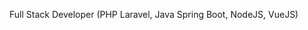 Full Stack Developer (PHP Laravel, Java Spring Boot, NodeJS, VueJS)

<!---
bimawib/bimawib is a ✨ special ✨ repository because its `README.md` (this file) appears on your GitHub profile.
You can click the Preview link to take a look at your changes.
--->
